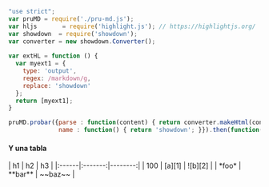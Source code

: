 <link href="markdown.css" media="all" rel="stylesheet" />
<link href="markdown2.css" media="all" rel="stylesheet" />
<link href="github.css" media="all" rel="stylesheet" />

```javascript
"use strict";
var pruMD = require('./pru-md.js');
var hljs       = require('highlight.js'); // https://highlightjs.org/ 
var showdown  = require('showdown');
var converter = new showdown.Converter();
 
var extHL = function () {
  var myext1 = {
    type: 'output',
    regex: /markdown/g,
    replace: 'showdown'
  };
  return [myext1];
}

pruMD.probar({parse : function(content) { return converter.makeHtml(content); },
              name : function() { return 'showdown'; }}).then(function(out) { console.log(out); });

```
<h4>Y una tabla</h4>
| h1    |    h2   |      h3 |
|:------|:-------:|--------:|
| 100   | [a][1]  | ![b][2] |
| *foo* | **bar** | ~~baz~~ |
